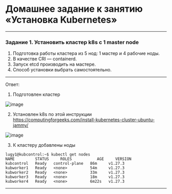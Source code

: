 # Домашнее задание к занятию «Установка Kubernetes»

-----

### Задание 1. Установить кластер k8s с 1 master node

1. Подготовка работы кластера из 5 нод: 1 мастер и 4 рабочие ноды.
2. В качестве CRI — containerd.
3. Запуск etcd производить на мастере.
4. Способ установки выбрать самостоятельно.

-----
Ответ:

1. Подготовлен кластер

![image](https://github.com/LugovskoyPavel/devops-netology-2022/assets/104651372/c0d6ff9a-6828-4823-9a11-e9553658bc67)

2. Установлен k8s по этой инструкции https://computingforgeeks.com/install-kubernetes-cluster-ubuntu-jammy/

![image](https://github.com/LugovskoyPavel/devops-netology-2022/assets/104651372/338f0146-fe04-4470-b743-fdade1313ede)

3. К кластеру добавлены ноды

```
lugy1@kubcontrol:~$ kubectl get nodes
NAME         STATUS     ROLES           AGE     VERSION
kubcontrol   Ready   control-plane   86m     v1.27.3
kubworker1   Ready   <none>          54m     v1.27.3
kubworker2   Ready   <none>          33m     v1.27.3
kubworker3   Ready   <none>          18m     v1.27.3
kubworker4   Ready   <none>          6m22s   v1.27.3
```

-----
